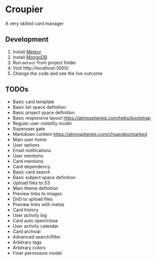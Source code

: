 # Croupier
A very skilled card manager

## Development

1. Install [Meteor](https://www.meteor.com/install)
2. Install [MongoDB](https://www.mongodb.org/)
3. Run `meteor` from project folder
4. Visit http://localhost:3000/
5. Change the code and see the live outcome

## TODOs

* Basic card template
* Basic list space definition
* Basic project space definition
* Basic responsive layout https://atmospherejs.com/twbs/bootstrap
* Regular user visibility model
* Superuser gate
* Markdown content https://atmospherejs.com/chuangbo/marked
* Main user home
* User options
* Email notifications
* User mentions
* Card mentions
* Card dependency
* Basic card search
* Basic subject space definition
* Upload files to S3
* Main theme definition
* Preview links to images
* DnD to upload files
* Preview links with metas
* Card history
* User activity log
* Card auto open/close
* User activity calendar
* Card archival
* Advanced search/filter
* Arbitrary tags
* Arbitrary colors
* Finer permission model
